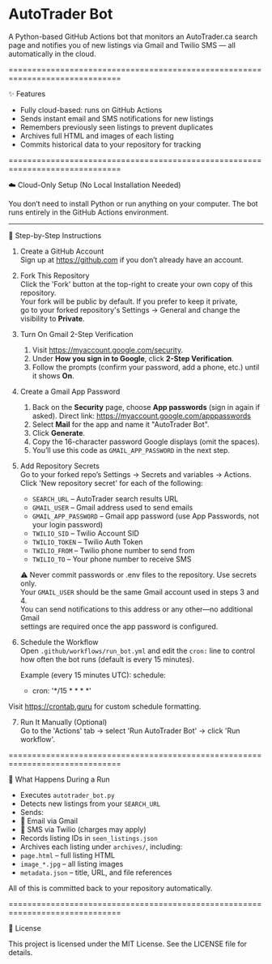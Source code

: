 # AutoTrader Bot

A Python-based GitHub Actions bot that monitors an AutoTrader.ca search page and notifies you of new listings via Gmail and Twilio SMS — all automatically in the cloud.

==============================================================================

✨ Features

- Fully cloud-based: runs on GitHub Actions
- Sends instant email and SMS notifications for new listings
- Remembers previously seen listings to prevent duplicates
- Archives full HTML and images of each listing
- Commits historical data to your repository for tracking

==============================================================================

☁️ Cloud-Only Setup (No Local Installation Needed)

You don’t need to install Python or run anything on your computer. The bot runs entirely in the GitHub Actions environment.

------------------------------------------------------------------------------

🔧 Step-by-Step Instructions

1. Create a GitHub Account  
   Sign up at https://github.com if you don’t already have an account.

2. Fork This Repository  
   Click the 'Fork' button at the top-right to create your own copy of this repository.  
   Your fork will be public by default. If you prefer to keep it private,  
   go to your forked repository's Settings → General and change the visibility to **Private**.

3. Turn On Gmail 2-Step Verification  
   1. Visit <https://myaccount.google.com/security>.  
   2. Under **How you sign in to Google**, click **2-Step Verification**.  
   3. Follow the prompts (confirm your password, add a phone, etc.) until it shows **On**.

4. Create a Gmail App Password  
   1. Back on the **Security** page, choose **App passwords** (sign in again if asked). Direct link: <https://myaccount.google.com/apppasswords>  
   2. Select **Mail** for the app and name it "AutoTrader Bot".  
   3. Click **Generate**.  
   4. Copy the 16-character password Google displays (omit the spaces).  
   5. You’ll use this code as `GMAIL_APP_PASSWORD` in the next step.

5. Add Repository Secrets  
   Go to your forked repo’s Settings → Secrets and variables → Actions.  
   Click 'New repository secret' for each of the following:

   - `SEARCH_URL`         – AutoTrader search results URL  
   - `GMAIL_USER`         – Gmail address used to send emails  
   - `GMAIL_APP_PASSWORD` – Gmail app password (use App Passwords, not your login password)  
   - `TWILIO_SID`         – Twilio Account SID  
   - `TWILIO_TOKEN`       – Twilio Auth Token  
   - `TWILIO_FROM`        – Twilio phone number to send from  
   - `TWILIO_TO`          – Your phone number to receive SMS

   ⚠️ Never commit passwords or .env files to the repository. Use secrets only.  
   Your `GMAIL_USER` should be the same Gmail account used in steps 3 and 4.  
   You can send notifications to this address or any other—no additional Gmail  
   settings are required once the app password is configured.

6. Schedule the Workflow  
   Open `.github/workflows/run_bot.yml` and edit the `cron:` line to control how often the bot runs (default is every 15 minutes).

   Example (every 15 minutes UTC):
   schedule:
     - cron: '*/15 * * * *'

Visit https://crontab.guru for custom schedule formatting.

7. Run It Manually (Optional)  
Go to the 'Actions' tab → select 'Run AutoTrader Bot' → click 'Run workflow'.

==============================================================================

🏃 What Happens During a Run

- Executes `autotrader_bot.py`  
- Detects new listings from your `SEARCH_URL`  
- Sends:  
- 📧 Email via Gmail  
- 📱 SMS via Twilio (charges may apply)  
- Records listing IDs in `seen_listings.json`  
- Archives each listing under `archives/`, including:  
- `page.html` – full listing HTML  
- `image_*.jpg` – all listing images  
- `metadata.json` – title, URL, and file references

All of this is committed back to your repository automatically.

==============================================================================

📄 License

This project is licensed under the MIT License. See the LICENSE file for details.

